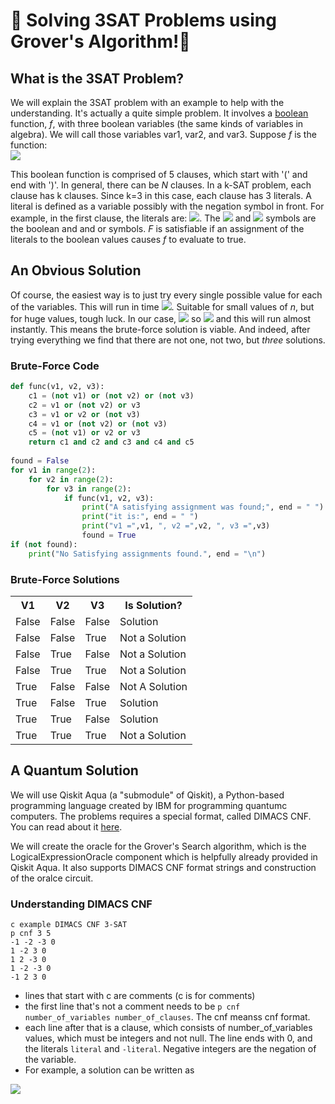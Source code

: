 🦈 Solving 3SAT Problems using Grover's Algorithm!🦈
=====================================================
## What is the 3SAT Problem?
We will explain the 3SAT problem with an example to help with the understanding.
It's actually a quite simple problem.
It involves a [boolean](https://en.wikipedia.org/wiki/Boolean) function, *f*, with three boolean variables (the same kinds of variables in algebra).
We will call those variables var1, var2, and var3.
Suppose *f* is the function:  
<img src="https://render.githubusercontent.com/render/math?math=\color{white}f(v1, v2, v3)=(\neg v1 \lor \neg v2 \lor \neg v3) \land (v1 \lor v2 \lor v3) \land (\neg v1 \lor v2 \lor v3) \land (v1 \lor \neg v2 \lor v3) \land (v1 \lor v2 \lor \neg v3)" >
  
This boolean function is comprised of 5 clauses, which start with '(' and end with ')'.
In general, there can be *N* clauses.
In a k-SAT problem, each clause has k clauses.
Since k=3 in this case, each clause has 3 literals.
A literal is defined as a variable possibly with the negation symbol in front.
For example, in the first clause, the literals are:
<img src="https://render.githubusercontent.com/render/math?math=\color{white}(\neg v1, \neg v2, \neg v3)">.
The <img src="https://render.githubusercontent.com/render/math?math=\color{white}\land"> and
<img src="https://render.githubusercontent.com/render/math?math=\color{white}\lor"> symbols are the boolean and and or symbols.
*F* is satisfiable if an assignment of the literals to the boolean values causes *f* to evaluate to true.

## An Obvious Solution
Of course, the easiest way is to just try every single possible value for each of the variables.
This will run in time <img src="https://render.githubusercontent.com/render/math?math=\color{white}2^n">.
Suitable for small values of *n*, but for huge values, tough luck.
In our case,
<img src="https://render.githubusercontent.com/render/math?math=\color{white}n=3">
so
<img src="https://render.githubusercontent.com/render/math?math=\color{white}2^n=8">
and this will run almost instantly.
This means the brute-force solution is viable.
And indeed, after trying everything we find that there are not one, not two, but *three* solutions.
  
### Brute-Force Code
```python
def func(v1, v2, v3):
    c1 = (not v1) or (not v2) or (not v3)
    c2 = v1 or (not v2) or v3
    c3 = v1 or v2 or (not v3)
    c4 = v1 or (not v2) or (not v3)
    c5 = (not v1) or v2 or v3
    return c1 and c2 and c3 and c4 and c5
    
found = False
for v1 in range(2):
    for v2 in range(2):
        for v3 in range(2):
            if func(v1, v2, v3):
                print("A satisfying assignment was found;", end = " ")
                print("it is:", end = " ")
                print("v1 =",v1, ", v2 =",v2, ", v3 =",v3)
                found = True
if (not found):
    print("No Satisfying assignments found.", end = "\n")
```
### Brute-Force Solutions
<table align="center">
  <tr>
    <th>V1</th>
    <th>V2</th>
    <th>V3</th>
    <th>Is Solution?</th>
  </tr>
  <tr>
    <td>False</td>
    <td>False</td>
    <td>False</td>
    <td>Solution</td>
  </tr>
  <tr>
    <td>False</td>
    <td>False</td>
    <td>True</td>
    <td>Not a Solution</td>
  </tr>
  <tr>
    <td>False</td>
    <td>True</td>
    <td>False</td>
    <td>Not a Solution</td>
  </tr>
  <tr>
    <td>False</td>
    <td>True</td>
    <td>True</td>
    <td>Not a Solution</td>
  </tr>
  <tr>
    <td>True</td>
    <td>False</td>
    <td>False</td>
    <td>Not A Solution</td>
  </tr>
  <tr>
    <td>True</td>
    <td>False</td>
    <td>True</td>
    <td>Solution</td>
  </tr>
  <tr>
    <td>True</td>
    <td>True</td>
    <td>False</td>
    <td>Solution</td>
  </tr>
  <tr>
    <td>True</td>
    <td>True</td>
    <td>True</td>
    <td>Not a Solution</td>
  </tr>
</table>
  
## A Quantum Solution
We will use Qiskit Aqua (a "submodule" of Qiskit), a Python-based programming language created by IBM for programming quantumc computers.
The problems requires a special format, called DIMACS CNF.
You can read about it [here](http://www.satcompetition.org/2009/format-benchmarks2009.html).
  
We will create the oracle for the Grover's Search algorithm, which is the LogicalExpressionOracle component which is helpfully already provided in Qiskit Aqua. It also supports DIMACS CNF format strings and construction of the oralce circuit.
  
### Understanding DIMACS CNF
```
c example DIMACS CNF 3-SAT
p cnf 3 5
-1 -2 -3 0
1 -2 3 0
1 2 -3 0
1 -2 -3 0
-1 2 3 0
```
- lines that start with c are comments (c is for comments)
- the first line that's not a comment needs to be ```p cnf number_of_variables number_of_clauses```. The cnf meanss cnf format.
- each line after that is a clause, which consists of number_of_variables values, which must be integers and not null. The line ends with 0, and the literals ```literal``` and ```-literal```. Negative integers are the negation of the variable.
- For example, a solution can be written as
<img src="https://render.githubusercontent.com/render/math?math=\color{white}(\neg v1 \lor \neg v2 \lor \neg v3)">
